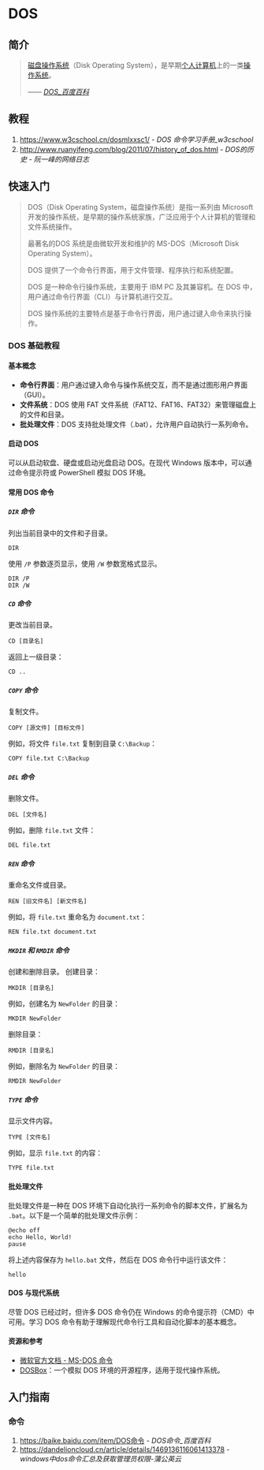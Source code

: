# DOS

## 简介

> [磁盘操作系统](https://baike.baidu.com/item/磁盘操作系统/3793138?fromModule=lemma_inlink)（Disk Operating System），是早期[个人计算机](https://baike.baidu.com/item/个人计算机/3731770?fromModule=lemma_inlink)上的一类[操作系统](https://baike.baidu.com/item/操作系统/192?fromModule=lemma_inlink)。
>
> <cite>—— [DOS_百度百科](https://baike.baidu.com/item/DOS/32025)</cite>

## 教程

1. https://www.w3cschool.cn/dosmlxxsc1/ - *DOS 命令学习手册_w3cschool*
2. http://www.ruanyifeng.com/blog/2011/07/history_of_dos.html - *DOS的历史 - 阮一峰的网络日志*

## 快速入门

> DOS（Disk Operating System，磁盘操作系统）是指一系列由 Microsoft 开发的操作系统，是早期的操作系统家族，广泛应用于个人计算机的管理和文件系统操作。
> 
> 最著名的DOS 系统是由微软开发和维护的 MS-DOS（Microsoft Disk Operating System）。
> 
> DOS 提供了一个命令行界面，用于文件管理、程序执行和系统配置。
> 
> DOS 是一种命令行操作系统，主要用于 IBM PC 及其兼容机。在 DOS 中，用户通过命令行界面（CLI）与计算机进行交互。
> 
> DOS 操作系统的主要特点是基于命令行界面，用户通过键入命令来执行操作。

### DOS 基础教程

#### 基本概念

- **命令行界面**：用户通过键入命令与操作系统交互，而不是通过图形用户界面（GUI）。
- **文件系统**：DOS 使用 FAT 文件系统（FAT12、FAT16、FAT32）来管理磁盘上的文件和目录。
- **批处理文件**：DOS 支持批处理文件（.bat），允许用户自动执行一系列命令。

#### 启动 DOS

可以从启动软盘、硬盘或启动光盘启动 DOS。在现代 Windows 版本中，可以通过命令提示符或 PowerShell 模拟 DOS 环境。


#### 常用 DOS 命令

##### `DIR` 命令

列出当前目录中的文件和子目录。
```dos
DIR
```
使用 `/P` 参数逐页显示，使用 `/W` 参数宽格式显示。
```dos
DIR /P
DIR /W
```

##### `CD` 命令

更改当前目录。
```dos
CD [目录名]
```
返回上一级目录：
```dos
CD ..
```

##### `COPY` 命令

复制文件。
```dos
COPY [源文件] [目标文件]
```
例如，将文件 `file.txt` 复制到目录 `C:\Backup`：
```dos
COPY file.txt C:\Backup
```

##### `DEL` 命令

删除文件。
```dos
DEL [文件名]
```
例如，删除 `file.txt` 文件：
```dos
DEL file.txt
```

##### `REN` 命令

重命名文件或目录。
```dos
REN [旧文件名] [新文件名]
```
例如，将 `file.txt` 重命名为 `document.txt`：
```dos
REN file.txt document.txt
```

##### `MKDIR` 和 `RMDIR` 命令

创建和删除目录。
创建目录：
```dos
MKDIR [目录名]
```
例如，创建名为 `NewFolder` 的目录：
```dos
MKDIR NewFolder
```
删除目录：
```dos
RMDIR [目录名]
```
例如，删除名为 `NewFolder` 的目录：
```dos
RMDIR NewFolder
```

##### `TYPE` 命令

显示文件内容。
```dos
TYPE [文件名]
```
例如，显示 `file.txt` 的内容：
```dos
TYPE file.txt
```

#### 批处理文件

批处理文件是一种在 DOS 环境下自动化执行一系列命令的脚本文件，扩展名为 `.bat`。以下是一个简单的批处理文件示例：

```batch
@echo off
echo Hello, World!
pause
```
将上述内容保存为 `hello.bat` 文件，然后在 DOS 命令行中运行该文件：

```dos
hello
```

#### DOS 与现代系统

尽管 DOS 已经过时，但许多 DOS 命令仍在 Windows 的命令提示符（CMD）中可用。学习 DOS 命令有助于理解现代命令行工具和自动化脚本的基本概念。

#### 资源和参考

- [微软官方文档 - MS-DOS 命令](https://learn.microsoft.com/en-us/windows-server/administration/windows-commands/windows-commands)
- [DOSBox](https://www.dosbox.com/)：一个模拟 DOS 环境的开源程序，适用于现代操作系统。

## 入门指南

### 命令

1. <https://baike.baidu.com/item/DOS命令> - *DOS命令_百度百科*
2. https://dandelioncloud.cn/article/details/1469136116061413378 - *windows中dos命令汇总及获取管理员权限-蒲公英云*
